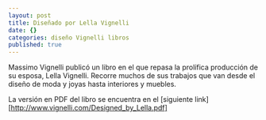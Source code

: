 ```yaml
---
layout: post
title: Diseñado por Lella Vignelli
date: {}
categories: diseño Vignelli libros
published: true
---
```


Massimo Vignelli publicó un libro en el que repasa la prolífica producción de su esposa, Lella Vignelli. Recorre muchos de sus trabajos que van desde el diseño de moda y joyas hasta interiores y muebles.

La versión en PDF del libro se encuentra en el [siguiente link][http://www.vignelli.com/Designed_by_Lella.pdf]


